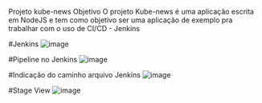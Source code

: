 Projeto kube-news
Objetivo
O projeto Kube-news é uma aplicação escrita em NodeJS e tem como objetivo ser uma aplicação de exemplo pra trabalhar com o uso de CI/CD - Jenkins

#Jenkins
![image](https://user-images.githubusercontent.com/6171256/215358457-d0c26676-6497-4a9a-8c2f-cebccf909583.png)

#Pipeline no Jenkins
![image](https://user-images.githubusercontent.com/6171256/215358486-374eb452-2c2d-49bf-a35d-1193b015d026.png)

#Indicação do caminho arquivo Jenkins
![image](https://user-images.githubusercontent.com/6171256/215358519-bf49d7b1-ef14-40c7-b2cf-0c05a6be5efb.png)

#Stage View
![image](https://user-images.githubusercontent.com/6171256/215358616-c27a2f9d-afc6-4001-bd2b-106c909ed85b.png)

